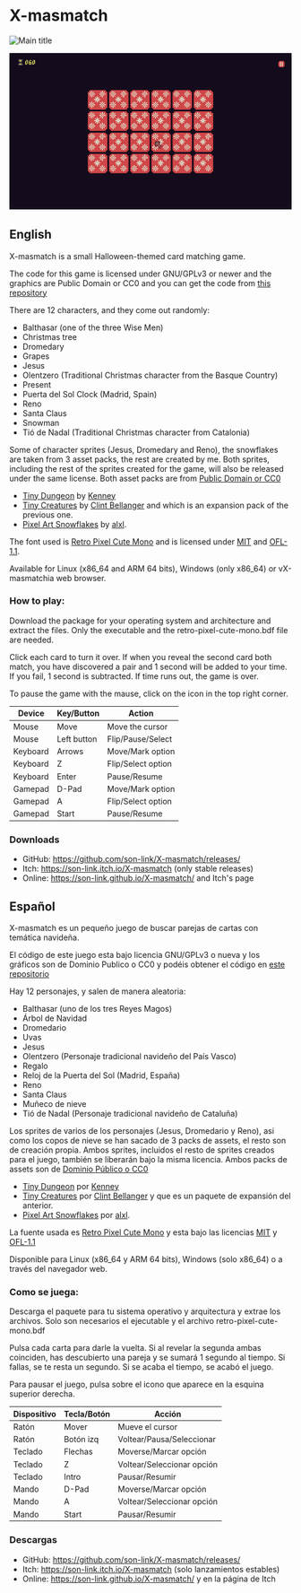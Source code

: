 # X-masmatch

![Main title](main.png)

![In game](in_game.gif)

## English

X-masmatch is a small Halloween-themed card matching game.

The code for this game is licensed under GNU/GPLv3 or newer and the graphics are Public Domain or CC0 and you can get the code from [this repository](https://github.com/son-link/X-masmatch)

There are 12 characters, and they come out randomly:
* Balthasar (one of the three Wise Men)
* Christmas tree
* Dromedary
* Grapes
* Jesus
* Olentzero (Traditional Christmas character from the Basque Country)
* Present
* Puerta del Sol Clock (Madrid, Spain)
* Reno
* Santa Claus
* Snowman
* Tió de Nadal (Traditional Christmas character from Catalonia)

Some of character sprites (Jesus, Dromedary and Reno), the snowflakes are taken from 3 asset packs, the rest are created by me. Both sprites, including the rest of the sprites created for the game, will also be released under the same license. Both asset packs are from [Public Domain or CC0](http://creativecommons.org/publicdomain/zero/1.0/)

* [Tiny Dungeon](https://opengameart.org/content/tiny-dungeon) by [Kenney](https://kenney.nl/)
* [Tiny Creatures](https://opengameart.org/content/tiny-creatures) by [Clint Bellanger](ttps://opengameart.org/users/clint-bellanger) and which is an expansion pack of the previous one.
* [Pixel Art Snowflakes](https://opengameart.org/content/pixel-art-snowflakes) by [alxl](https://opengameart.org/users/alxl).

The font used is [Retro Pixel Cute Mono](https://github.com/TakWolf/retro-pixel-font) and is licensed under [MIT](https://en.wikipedia.org/wiki/MIT_License) and [OFL-1.1](https://openfontlicense.org/).

Available for Linux (x86_64 and ARM 64 bits), Windows (only x86_64) or vX-masmatchia web browser.

### How to play:

Download the package for your operating system and architecture and extract the files. Only the executable and the retro-pixel-cute-mono.bdf file are needed.

Click each card to turn it over. If when you reveal the second card both match, you have discovered a pair and 1 second will be added to your time. If you fail, 1 second is subtracted. If time runs out, the game is over.

To pause the game with the mause, click on the icon in the top right corner.

|Device     |Key/Button |Action           |
|-----------|-----------|-----------------|
|Mouse      |Move       |Move the cursor  |
|Mouse      |Left button|Flip/Pause/Select|
|Keyboard   |Arrows     |Move/Mark option |
|Keyboard   |Z          |Flip/Select option|
|Keyboard   |Enter      |Pause/Resume|
|Gamepad    |D-Pad      |Move/Mark option|
|Gamepad    |A          |Flip/Select option|
|Gamepad    |Start      |Pause/Resume|

### Downloads

* GitHub: https://github.com/son-link/X-masmatch/releases/
* Itch: https://son-link.itch.io/X-masmatch (only stable releases)
* Online: https://son-link.github.io/X-masmatch/ and Itch's page

## Español

X-masmatch es un pequeño juego de buscar parejas de cartas con temática navideña.

El código de este juego esta bajo licencia GNU/GPLv3 o nueva y los gráficos son de Dominio Publico o CC0 y podéis obtener el código en [este repositorio](https://github.com/son-link/X-masmatch)

Hay 12 personajes, y salen de manera aleatoria:
* Balthasar (uno de los tres Reyes Magos)
* Árbol de Navidad
* Dromedario
* Uvas
* Jesus
* Olentzero (Personaje tradicional navideño del País Vasco)
* Regalo
* Reloj de la Puerta del Sol (Madrid, España)
* Reno
* Santa Claus
* Muñeco de nieve
* Tió de Nadal (Personaje tradicional navideño de Cataluña)

Los sprites de varios de los personajes (Jesus, Dromedario y Reno), asi como los copos de nieve se han sacado de 3 packs de assets, el resto son de creación propia. Ambos sprites, incluidos el resto de sprites creados para el juego, también se liberarán bajo la misma licencia. Ambos packs de assets son de [Dominio Público o CC0](http://creativecommons.org/publicdomain/zero/1.0/)

* [Tiny Dungeon](https://opengameart.org/content/tiny-dungeon) por [Kenney](https://kenney.nl/)
* [Tiny Creatures](https://opengameart.org/content/tiny-creatures) por [Clint Bellanger](https://opengameart.org/users/clint-bellanger) y que es un paquete de expansión del anterior.
* [Pixel Art Snowflakes](https://opengameart.org/content/pixel-art-snowflakes) por [alxl](https://opengameart.org/users/alxl).

La fuente usada es [Retro Pixel Cute Mono](https://github.com/TakWolf/retro-pixel-font) y esta bajo las licencias [MIT](https://en.wikipedia.org/wiki/MIT_License) y [OFL-1.1](https://openfontlicense.org/)

Disponible para Linux (x86_64 y ARM 64 bits), Windows (solo x86_64) o a través del navegador web.

### Como se juega:

Descarga el paquete para tu sistema operativo y arquitectura y extrae los archivos. Solo son necesarios el ejecutable y el archivo retro-pixel-cute-mono.bdf

Pulsa cada carta para darle la vuelta. Si al revelar la segunda ambas coinciden, has descubierto una pareja y se sumará 1 segundo al tiempo. Si fallas, se te resta un segundo. Si se acaba el tiempo, se acabó el juego.

Para pausar el juego, pulsa sobre el icono que aparece en la esquina superior derecha.

|Dispositivo|Tecla/Botón|Acción           |
|-----------|-----------|-----------------|
|Ratón      |Mover      |Mueve el cursor  |
|Ratón      |Botón izq  |Voltear/Pausa/Seleccionar|
|Teclado    |Flechas    |Moverse/Marcar opción|
|Teclado    |Z          |Voltear/Seleccionar opción|
|Teclado    |Intro      |Pausar/Resumir|
|Mando      |D-Pad      |Moverse/Marcar opción|
|Mando      |A          |Voltear/Seleccionar opción|
|Mando      |Start      |Pausar/Resumir|

### Descargas

* GitHub: https://github.com/son-link/X-masmatch/releases/
* Itch: https://son-link.itch.io/X-masmatch (solo lanzamientos estables)
* Online: https://son-link.github.io/X-masmatch/ y en la página de Itch
